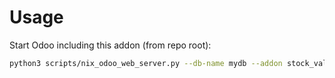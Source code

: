# Usage

Start Odoo including this addon (from repo root):

```bash
python3 scripts/nix_odoo_web_server.py --db-name mydb --addon stock_valuation_layer_total_value
```
